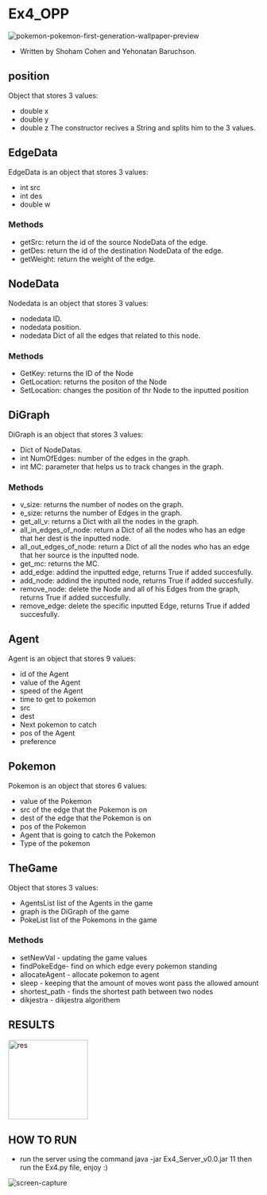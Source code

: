 # Ex4_OPP
![pokemon-pokemon-first-generation-wallpaper-preview](https://user-images.githubusercontent.com/93212774/148692702-00cc8da3-87f4-4b17-a08a-a7bd4d035cbc.png)


* Written by Shoham Cohen and Yehonatan Baruchson.
## position
Object that stores 3 values:
* double x
* double y
* double z
The constructor recives a String and splits him to the 3 values.

## EdgeData
EdgeData is an object that stores 3 values:
* int src
* int des
* double w

### Methods
* getSrc: return the id of the source NodeData of the edge.
* getDes: return the id of the destination NodeData of the edge.
* getWeight: return the weight of the edge.

## NodeData

Nodedata is an object that stores 3 values:
* nodedata ID.
* nodedata position.
* nodedata Dict of all the edges that related to this node.

### Methods
* GetKey: returns the ID of the Node
* GetLocation: returns the positon of the Node
* SetLocation: changes the position of thr Node to the inputted position

## DiGraph

DiGraph is an object that stores 3 values:
* Dict of NodeDatas.
* int NumOfEdges: number of the edges in the graph.
* int MC: parameter that helps us to track changes in the graph.

### Methods
* v_size: returns the number of nodes on the graph.
* e_size: returns the number of Edges in the graph.
* get_all_v: returns a Dict with all the nodes in the graph.
* all_in_edges_of_node: return a Dict of all the nodes who has an edge that her dest is the inputted node.
* all_out_edges_of_node: return a Dict of all the nodes who has an edge that her source is the inputted node.
* get_mc: returns the MC.
* add_edge: addind the inputted edge, returns True if added succesfully.
* add_node: addind the inputted node, returns True if added succesfully.
* remove_node: delete the Node and all of his Edges from the graph, returns True if added succesfully.
* remove_edge: delete the specific inputted Edge, returns True if added succesfully.

## Agent

Agent is an object that stores 9 values:
* id of the Agent
* value of the Agent
* speed of the Agent
* time to get to pokemon
* src 
* dest
* Next pokemon to catch
* pos of the Agent
* preference  

## Pokemon

Pokemon is an object that stores 6 values:
* value of the Pokemon
* src of the edge that the Pokemon is on
* dest of the edge that the Pokemon is on
* pos of the Pokemon
* Agent that is going to catch the Pokemon
* Type of the pokemon  

## TheGame
Object that stores 3 values:
* AgentsList list of the Agents in the game
* graph is the DiGraph of the game
* PokeList list of the Pokemons in the game

### Methods
* setNewVal - updating the game values
* findPokeEdge- find on which edge every pokemon standing
* allocateAgent - allocate pokemon to agent
* sleep - keeping that the amount of moves wont pass the allowed amount
* shortest_path - finds the shortest path between two nodes
* dikjestra - dikjestra algorithem

## RESULTS
<img width="160" alt="res" src="https://user-images.githubusercontent.com/93212774/148694740-a838f9bd-bb1a-4afb-83c7-ce79b2f98494.png">


## HOW TO RUN
* run the server using the command java -jar Ex4_Server_v0.0.jar 11 then run the Ex4.py file, enjoy :)

![screen-capture](https://user-images.githubusercontent.com/93212774/148693505-86528dd5-cc17-4166-8d2d-61b1396d4cab.gif)

